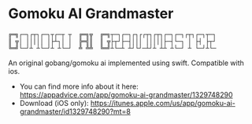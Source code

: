 # Gomoku AI Grandmaster
```
╔═╗┌─┐┌┬┐┌─┐┬┌─┬ ┬  ╔═╗╦  ╔═╗┬─┐┌─┐┌┐┌┌┬┐┌┬┐┌─┐┌─┐┌┬┐┌─┐┬─┐
║ ╦│ │││││ │├┴┐│ │  ╠═╣║  ║ ╦├┬┘├─┤│││ │││││├─┤└─┐ │ ├┤ ├┬┘
╚═╝└─┘┴ ┴└─┘┴ ┴└─┘  ╩ ╩╩  ╚═╝┴└─┴ ┴┘└┘─┴┘┴ ┴┴ ┴└─┘ ┴ └─┘┴└─
```
An original gobang/gomoku ai implemented using swift.
Compatible with ios.
- You can find more info about it here: https://appadvice.com/app/gomoku-ai-grandmaster/1329748290
- Download (iOS only): https://itunes.apple.com/us/app/gomoku-ai-grandmaster/id1329748290?mt=8
